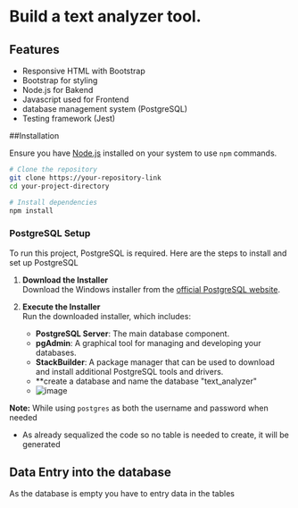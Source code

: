 # Build a text analyzer tool.

## Features
- Responsive HTML with Bootstrap
- Bootstrap for styling
- Node.js for Bakend
- Javascript used for Frontend
- database management system (PostgreSQL)
- Testing framework (Jest)

##Installation

Ensure you have [Node.js](https://nodejs.org/) installed on your system to use `npm` commands.

```bash
# Clone the repository
git clone https://your-repository-link
cd your-project-directory

# Install dependencies
npm install
```

### PostgreSQL Setup

To run this project, PostgreSQL is required. Here are the steps to install and set up PostgreSQL

1. **Download the Installer**  
   Download the Windows installer from the [official PostgreSQL website](https://www.postgresql.org/download/windows/).

2. **Execute the Installer**  
   Run the downloaded installer, which includes:
   - **PostgreSQL Server**: The main database component.
   - **pgAdmin**: A graphical tool for managing and developing your databases.
   - **StackBuilder**: A package manager that can be used to download and install additional PostgreSQL tools and drivers.
   - **create a database and name the database "text_analyzer"
   - ![image](https://github.com/user-attachments/assets/bf8fd542-e337-4266-9f5e-bc96a8d3515e)

**Note:** While using `postgres` as both the username and password when needed
  - As already sequalized the code so no table is needed to create, it will be generated


## Data Entry into the database

As the database is empty you have to entry data in the tables
    
